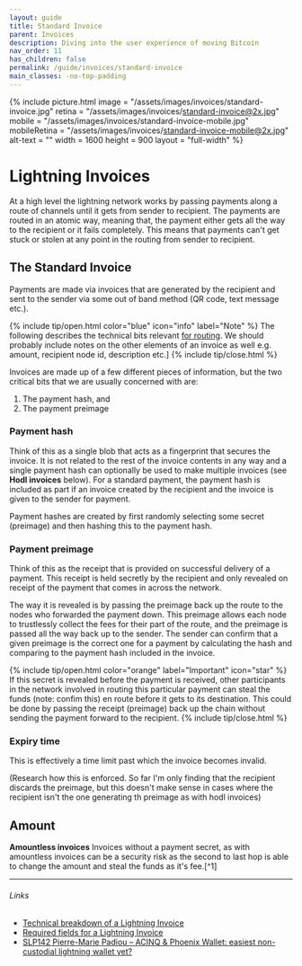 ```yaml
---
layout: guide
title: Standard Invoice
parent: Invoices
description: Diving into the user experience of moving Bitcoin
nav_order: 11
has_children: false
permalink: /guide/invoices/standard-invoice
main_classes: -no-top-padding
---
```


{% include picture.html 
   image = "/assets/images/invoices/standard-invoice.jpg"
   retina = "/assets/images/invoices/standard-invoice@2x.jpg"
   mobile = "/assets/images/invoices/standard-invoice-mobile.jpg"
   mobileRetina = "/assets/images/invoices/standard-invoice-mobile@2x.jpg"
   alt-text = ""
   width = 1600
   height = 900
   layout = "full-width"
%}

# Lightning Invoices

At a high level the lightning network works by passing payments along a route of channels until it gets from sender to recipient. The payments are routed in an atomic way, meaning that, the payment either gets all the way to the recipient or it fails completely. This means that payments can't get stuck or stolen at any point in the routing from sender to recipient.

## The Standard Invoice

Payments are made via invoices that are generated by the recipient and sent to the sender via some out of band method (QR code, text message etc.).

{% include tip/open.html color="blue" icon="info" label="Note" %}
The following describes the technical bits relevant [for routing](https://github.com/lnbook/lnbook/blob/adbd2efbad97323c587fb3c6efee7ebd03392993/routing.asciidoc). We should probably include notes on the other elements of an invoice as well e.g. amount, recipient node id, description etc.]
{% include tip/close.html %}

Invoices are made up of a few different pieces of information, but the two critical bits that we are usually concerned with are:
1. The payment hash, and
1. The payment preimage

### Payment hash
Think of this as a single blob that acts as a fingerprint that secures the invoice. It is not related to the rest of the invoice contents in any way and a single payment hash can optionally be used to make multiple invoices (see **Hodl invoices** below). For a standard payment, the payment hash is included as part if an invoice created by the recipient and the invoice is given to the sender for payment.

Payment hashes are created by first randomly selecting some secret (preimage) and then hashing this to the payment hash.

### Payment preimage
Think of this as the receipt that is provided on successful delivery of a payment. This receipt is held secretly by the recipient and only revealed on receipt of the payment that comes in across the network.

The way it is revealed is by passing the preimage back up the route to the nodes who forwarded the payment down. This preimage allows each node to trustlessly collect the fees for their part of the route, and the preimage is passed all the way back up to the sender. The sender can confirm that a given preimage is the correct one for a payment by calculating the hash and comparing to the payment hash included in the invoice.

{% include tip/open.html color="orange" label="Important" icon="star" %}
If this secret is revealed before the payment is received, other participants in the network involved in routing this particular payment can steal the funds (note: confim this) en route before it gets to its destination. This could be done by passing the receipt (preimage) back up the chain without sending the payment forward to the recipient.
{% include tip/close.html %}

### Expiry time
This is effectively a time limit past which the invoice becomes invalid.

(Research how this is enforced. So far I'm only finding that the recipient discards the preimage, but this doesn't make sense in cases where the recipient isn't the one generating th preimage as with hodl invoices)

## Amount

**Amountless invoices**
Invoices without a payment secret, as with amountless invoices can be a security risk as the second to last hop is able to change the amount and steal the funds as it's fee.[^1]

---

###### Links
- [Technical breakdown of a Lightning Invoice](https://medium.com/suredbits/lightning-101-what-is-a-lightning-invoice-d527db1a77e6)
- [Required fields for a Lightning Invoice](https://btcmanager.com/brief-guide-how-create-lightning-network-invoices/)
- [SLP142 Pierre-Marie Padiou – ACINQ & Phoenix Wallet: easiest non-custodial lightning wallet yet?](https://stephanlivera.com/episode/142/)